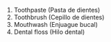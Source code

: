 1. Toothpaste (Pasta de dientes)
2. Toothbrush (Cepillo de dientes)
3. Mouthwash (Enjuague bucal)
4. Dental floss (Hilo dental)